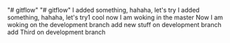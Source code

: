 "# gitflow" 
"# gitflow" 
I added something, hahaha, let's try
I added something, hahaha, let's try1
cool now I am woking in the master
Now I am woking on the development branch
add new stuff on development branch
add Third on development branch